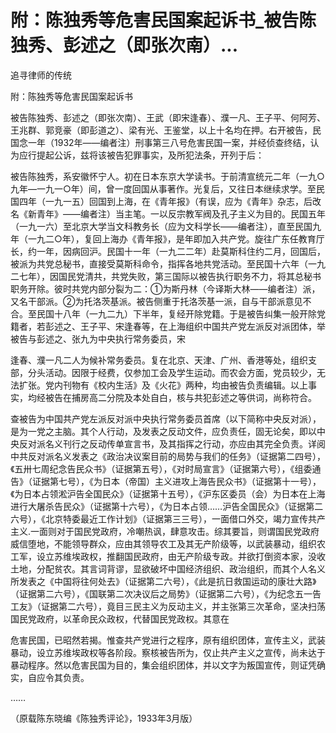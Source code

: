 # 附：陈独秀等危害民国案起诉书_被告陈独秀、彭述之（即张次南）...

追寻律师的传统

附：陈独秀等危害民国案起诉书

被告陈独秀、彭述之（即张次南）、王武（即宋逢春）、濮一凡、王子平、何阿芳、王兆群、郭竞豪（即彭道之）、梁有光、王鉴堂，以上十名均在押。右开被告，民国念一年（1932年——编者注）刑事第三八号危害民国一案，并经侦查终结，认为应行提起公诉，兹将该被告犯罪事实，及所犯法条，开列于后：

被告陈独秀，系安徽怀宁人。初在日本东京大学读书。于前清宣统元二年（一九○九年—一九一○年）间，曾一度回国从事著作。光复后，又往日本继续求学。至民国四年（一九一五）回国到上海，在《青年报》（有误，应为《青年》杂志，后改名《新青年》——编者注）当主笔。一以反宗教军阀及孔子主义为目的。民国五年（一九一六）至北京大学当文科教务长（应为文科学长——编者注），直至民国九年（一九二○年），复回上海办《青年报》，是年即加入共产党。旋往广东任教育厅长，约一年，因病回沪。民国十一年（一九二二年）赴莫斯科住约二月，回国后，被派为共党总秘书，直接受莫斯科命令，指挥各地共党活动。至民国十六年（一九二七年），因国民党清共，共党失败，第三国际以被告执行职务不力，将其总秘书职务开除。彼时共党内部分裂为二：①为斯丹林（今译斯大林——编者注）派，又名干部派。②为托洛茨基派。被告侧重于托洛茨基一派，自与干部派意见不合。至民国十八年（一九二九）下半年，复经开除党籍。于是被告纠集一般开除党籍者，若彭述之、王子平、宋逢春等，在上海组织中国共产党左派反对派团体，举被告与彭述之、张九为中央执行常务委员，宋

逢春、濮一凡二人为候补常务委员。复在北京、天津、广州、香港等处，组织支部，分头活动。因限于经费，仅参加工会及学生运动。而农会方面，党员较少，无法扩张。党内刊物有《校内生活》及《火花》两种，均由被告负责编辑。以上事实，均经被告在捕房高二分院及本处自白，核与共犯彭述之等供词，尚称符合。

查被告为中国共产党左派反对派中央执行常务委员首席（以下简称中央反对派），是为一党之主脑。其个人行动，及发表之反动文件，应负责任，固无论矣，即以中央反对派名义刊行之反动传单宣言书，及其指挥之行动，亦应由其完全负责。详阅中共反对派名义发表之《政治决议案目前的局势与我们的任务》（证据第二四号），《五卅七周纪念告民众书》（证据第五号），《对时局宣言》（证据第六号），《组委通告》（证据第七号），《为日本（帝国）主义进攻上海告民众书》（证据第十一号），《为日本占领淞沪告全国民众》（证据第十五号），《沪东区委员（会）为日本在上海进行大屠杀告民众》（证据第十六号），《为日本占领……沪告全国民众》（证据第二六号），《北京特委最近工作计划》（证据第三三号），一面借口外交，竭力宣传共产主义.一面则对于国民党政府，冷嘲热讽，肆意攻击。综其要旨，则谓国民党政府威信堕地，不能领导群众，应由其领导农工及其无产阶级等，以武装暴动，组织农工军，设立苏维埃政权，推翻国民政府，由无产阶级专政。并欲打倒资本家，没收土地，分配贫农。其言词背谬，显欲破坏中国经济组织、政治组织，而其个人名义所发表之《中国将往何处去》（证据第二六号），《此是抗日救国运动的康壮大路》（证据第二六号），《国联第二次决议后之局势》（证据第二六号），《为纪念五一告工友》（证据第二六号），竟目三民主义为反动主义，并主张第三次革命，坚决扫荡国民党政府，以革命民众政权，代替国民党政权。其意在

危害民国，已昭然若揭。惟查共产党进行之程序，原有组织团体，宣传主义，武装暴动，设立苏维埃政权等各阶段。察核被告所为，仅止共产主义之宣传，尚未达于暴动程序。然以危害民国为目的，集会组织团体，并以文字为叛国宣传，则证凭确实，自应令其负责。

……

（原载陈东晓编《陈独秀评论》，1933年3月版）